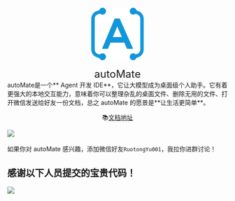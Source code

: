 <div align="center">

<a ><img src="./source/logo.svg" width="120" height="120" alt="autoMate logo"></a>

<div style="font-size:24px;">autoMate</div>

</div>
autoMate是一个** Agent 开发 IDE**，它让大模型成为桌面级个人助手。它有着更强大的本地交互能力，意味着你可以整理杂乱的桌面文件、删除无用的文件、打开微信发送给好友一份文档，总之 autoMate 的愿景是**让生活更简单**。
<div align="center">



📚[文档地址](https://s0soyusc93k.feishu.cn/wiki/JhhIwAUXJiBHG9kmt3YcXisWnec?from=from_copylink)

</div>

![](source/github/main.gif)

如果你对 autoMate 感兴趣，添加微信好友`RuotongYu001`，我拉你进群讨论！

## 感谢以下人员提交的宝贵代码！

<a href="https://github.com/yuruotong1/autoMate/graphs/contributors">
  <img src="https://contrib.rocks/image?repo=yuruotong1/autoMate" />
</a>
